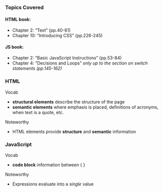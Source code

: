 ### Topics Covered
#### HTML book:
- Chapter 2: “Text” (pp.40-61)
- Chapter 10: “Introducing CSS” (pp.226-245)

#### JS book:
- Chapter 2: “Basic JavaScript Instructions” (pp.53-84)
- Chapter 4: “Decisions and Loops” *only up to the section on switch statements (pp.145-162)*

### HTML
Vocab
- **structural elements** describe the structure of the page
- **semantic elements** where emphasis is placed, definitions of acronyms, when text is a quote, etc.

Noteworthy 
- HTML elements provide **structure** and **semantic** information

### JavaScript
Vocab
- **code block** information between { }

Noteworthy 
- Expressions evaluate into a *single* value
